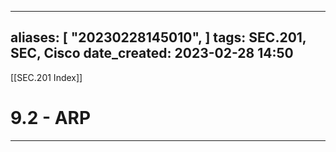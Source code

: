 
---
aliases: [ "20230228145010",  ]
tags: SEC.201, SEC, Cisco
date_created: 2023-02-28 14:50
---
[[SEC.201 Index]]
# 9.2 - ARP
---